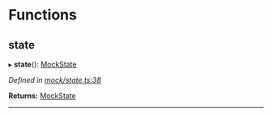 

# Functions

<a id="state"></a>

##  state

▸ **state**(): [MockState](_mock_types_d_.md#mockstate)

*Defined in [mock/state.ts:38](https://github.com/polkadot-js/api/blob/6ff8471/packages/api-provider/src/mock/state.ts#L38)*

**Returns:** [MockState](_mock_types_d_.md#mockstate)

___


